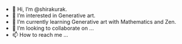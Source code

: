 
- 👋 Hi, I’m @shirakurak.
- 👀 I’m interested in Generative art.
- 🌱 I’m currently learning Generative art with Mathematics and Zen.
- 💞️ I’m looking to collaborate on ...
- 📫 How to reach me ...

<!---
shirakurak/shirakurak is a ✨ special ✨ repository because its `README.md` (this file) appears on your GitHub profile.
You can click the Preview link to take a look at your changes.
--->
